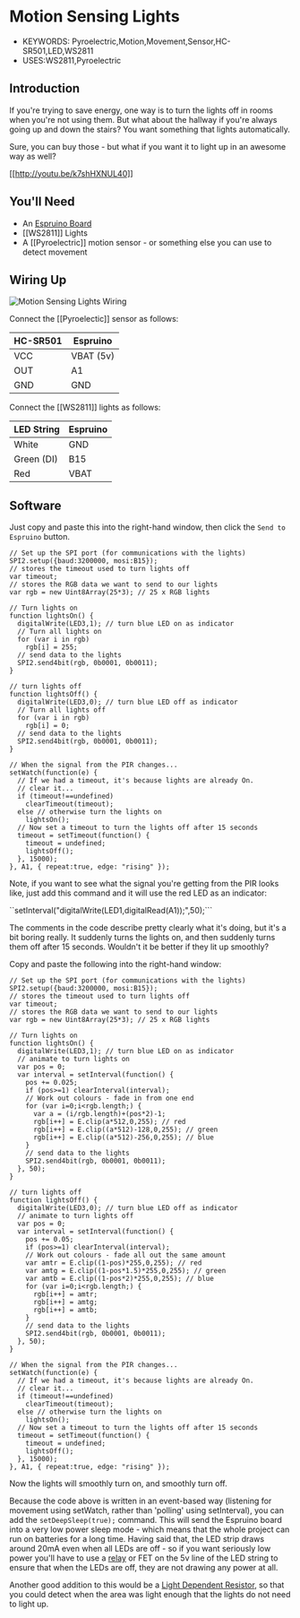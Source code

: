 <!--- Copyright (c) 2013 Gordon Williams, Pur3 Ltd. See the file LICENSE for copying permission. -->
Motion Sensing Lights
=======================

* KEYWORDS: Pyroelectric,Motion,Movement,Sensor,HC-SR501,LED,WS2811
* USES:WS2811,Pyroelectric

Introduction
-----------

If you're trying to save energy, one way is to turn the lights off in rooms when you're not using them. But what about the hallway if you're always going up and down the stairs? You want something that lights automatically.

Sure, you can buy those - but what if you want it to light up in an awesome way as well?

[[http://youtu.be/k7shHXNUL40]]

You'll Need
----------

* An [Espruino Board](/EspruinoBoard)
* [[WS2811]] Lights
* A [[Pyroelectric]] motion sensor - or something else you can use to detect movement

Wiring Up
--------

![Motion Sensing Lights Wiring](setup.jpg)

Connect the [[Pyroelectic]] sensor as follows:

| HC-SR501 | Espruino   |
| ------- | ------- |
| VCC | VBAT (5v) |
| OUT | A1      |
| GND | GND     |

Connect the [[WS2811]] lights as follows:

| LED String | Espruino   |
| -------    | ---------- |
| White	     | GND        |
| Green (DI) | B15        | 
| Red        | VBAT       |


Software
-------

Just copy and paste this into the right-hand window, then click the ```Send to Espruino``` button.

```
// Set up the SPI port (for communications with the lights)
SPI2.setup({baud:3200000, mosi:B15});
// stores the timeout used to turn lights off
var timeout; 
// stores the RGB data we want to send to our lights
var rgb = new Uint8Array(25*3); // 25 x RGB lights

// Turn lights on
function lightsOn() {
  digitalWrite(LED3,1); // turn blue LED on as indicator
  // Turn all lights on
  for (var i in rgb)
    rgb[i] = 255;
  // send data to the lights
  SPI2.send4bit(rgb, 0b0001, 0b0011);
}

// turn lights off
function lightsOff() {
  digitalWrite(LED3,0); // turn blue LED off as indicator
  // Turn all lights off
  for (var i in rgb)
    rgb[i] = 0;
  // send data to the lights
  SPI2.send4bit(rgb, 0b0001, 0b0011);
}

// When the signal from the PIR changes...
setWatch(function(e) {
  // If we had a timeout, it's because lights are already On.
  // clear it...
  if (timeout!==undefined)
    clearTimeout(timeout);
  else // otherwise turn the lights on
    lightsOn();
  // Now set a timeout to turn the lights off after 15 seconds
  timeout = setTimeout(function() {
    timeout = undefined;
    lightsOff();
  }, 15000);
}, A1, { repeat:true, edge: "rising" });
```

Note, if you want to see what the signal you're getting from the PIR looks like, just add this command and it will use the red LED as an indicator:

``setInterval("digitalWrite(LED1,digitalRead(A1));",50);```

The comments in the code describe pretty clearly what it's doing, but it's a bit boring really. It suddenly turns the lights on, and then suddenly turns them off after 15 seconds. Wouldn't it be better if they lit up smoothly?

Copy and paste the following into the right-hand window:

```
// Set up the SPI port (for communications with the lights)
SPI2.setup({baud:3200000, mosi:B15});
// stores the timeout used to turn lights off
var timeout; 
// stores the RGB data we want to send to our lights
var rgb = new Uint8Array(25*3); // 25 x RGB lights

// Turn lights on
function lightsOn() {
  digitalWrite(LED3,1); // turn blue LED on as indicator
  // animate to turn lights on
  var pos = 0;
  var interval = setInterval(function() {
    pos += 0.025;
    if (pos>=1) clearInterval(interval);
    // Work out colours - fade in from one end
    for (var i=0;i<rgb.length;) {
      var a = (i/rgb.length)+(pos*2)-1;
      rgb[i++] = E.clip(a*512,0,255); // red
      rgb[i++] = E.clip((a*512)-128,0,255); // green
      rgb[i++] = E.clip((a*512)-256,0,255); // blue
    }
    // send data to the lights
    SPI2.send4bit(rgb, 0b0001, 0b0011);
  }, 50);
}

// turn lights off
function lightsOff() {
  digitalWrite(LED3,0); // turn blue LED off as indicator
  // animate to turn lights off
  var pos = 0;
  var interval = setInterval(function() {
    pos += 0.05;
    if (pos>=1) clearInterval(interval); 
    // Work out colours - fade all out the same amount
    var amtr = E.clip((1-pos)*255,0,255); // red
    var amtg = E.clip((1-pos*1.5)*255,0,255); // green
    var amtb = E.clip((1-pos*2)*255,0,255); // blue
    for (var i=0;i<rgb.length;) {
      rgb[i++] = amtr;
      rgb[i++] = amtg;
      rgb[i++] = amtb;
    }
    // send data to the lights
    SPI2.send4bit(rgb, 0b0001, 0b0011);
  }, 50);
}

// When the signal from the PIR changes...
setWatch(function(e) {
  // If we had a timeout, it's because lights are already On.
  // clear it...    
  if (timeout!==undefined)
    clearTimeout(timeout);
  else // otherwise turn the lights on
    lightsOn();
  // Now set a timeout to turn the lights off after 15 seconds
  timeout = setTimeout(function() {
    timeout = undefined;
    lightsOff();
  }, 15000);
}, A1, { repeat:true, edge: "rising" });
```

Now the lights will smoothly turn on, and smoothly turn off.

Because the code above is written in an event-based way (listening for movement using setWatch, rather than 'polling' using setInterval), you can add the ```setDeepSleep(true);``` command. This will send the Espruino board into a very low power sleep mode - which means that the whole project can run on batteries for a long time. Having said that, the LED strip draws around 20mA even when all LEDs are off - so if you want seriously low power you'll have to use a [relay](Relays) or FET on the 5v line of the LED string to ensure that when the LEDs are off, they are not drawing any power at all.

Another good addition to this would be a [Light Dependent Resistor](/LDR), so that you could detect when the area was light enough that the lights do not need to light up.
